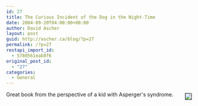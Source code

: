 ```yaml
---
id: 27
title: The Curious Incident of the Dog in the Night-Time
date: 2004-09-20T04:00:00+00:00
author: David Ascher
layout: post
guid: http://ascher.ca/blog/?p=27
permalink: /?p=27
restapi_import_id:
  - 5780561eab8f6
original_post_id:
  - "27"
categories:
  - General
---
```

[<img class="book" hspace="5" vspace="5" border="1" align="right" src="http://images.amazon.com/images/P/1400032717.01.MZZZZZZZ.jpg" />](http://www.amazon.com/exec/obidos/tg/detail/-/1400032717)

Great book from the perspective of a kid with Asperger&apos;s syndrome.
